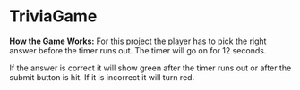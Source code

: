 # TriviaGame

**How the Game Works:**
For this project the player has to pick the right answer before the timer runs out. The timer will go on for 12 seconds.

If the answer is correct it will show green after the timer runs out or after the submit button is hit. If it is incorrect it will turn red.
